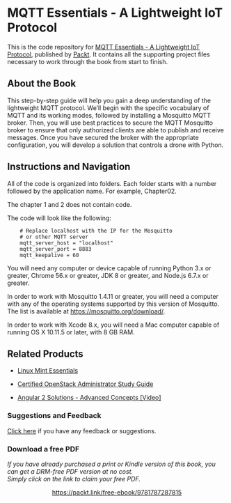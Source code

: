 # MQTT Essentials - A Lightweight IoT Protocol
This is the code repository for [MQTT Essentials - A Lightweight IoT Protocol](https://www.packtpub.com/application-development/mqtt-essentials?utm_source=github&utm_medium=repository&utm_campaign=9781787287815), published by [Packt](https://www.packtpub.com/?utm_source=github). It contains all the supporting project files necessary to work through the book from start to finish.
## About the Book
This step-by-step guide will help you gain a deep understanding of the lightweight MQTT protocol. We’ll begin with the specific vocabulary of MQTT and its working modes, followed by installing a Mosquitto MQTT broker. Then, you will use best practices to secure the MQTT Mosquitto broker to ensure that only authorized clients are able to publish and receive messages. Once you have secured the broker with the appropriate configuration, you will develop a solution that controls a drone with Python.
## Instructions and Navigation
All of the code is organized into folders. Each folder starts with a number followed by the application name. For example, Chapter02.

The chapter 1 and 2 does not contain code.

The code will look like the following:
```
    # Replace localhost with the IP for the Mosquitto 
    # or other MQTT server 
    mqtt_server_host = "localhost" 
    mqtt_server_port = 8883 
    mqtt_keepalive = 60
```

You will need any computer or device capable of running Python 3.x or greater, Chrome 56.x or greater, JDK 8 or greater, and Node.js 6.7.x or greater.

In order to work with Mosquitto 1.4.11 or greater, you will need a computer with any of the operating systems supported by this version of Mosquitto. The list is available at https://mosquitto.org/download/.

In order to work with Xcode 8.x, you will need a Mac computer capable of running OS X 10.11.5 or later, with 8 GB RAM.

## Related Products
* [Linux Mint Essentials](https://www.packtpub.com/networking-and-servers/linux-mint-essentials?utm_source=github&utm_medium=repository&utm_campaign=9781782168157)

* [Certified OpenStack Administrator Study Guide](https://www.packtpub.com/virtualization-and-cloud/certified-openstack-administrator-study-guide?utm_source=github&utm_medium=repository&utm_campaign=9781787288416)

* [Angular 2 Solutions - Advanced Concepts [Video]](https://www.packtpub.com/web-development/angular-2-solutions-advanced-concepts-video?utm_source=github&utm_medium=repository&utm_campaign=9781787124127)

### Suggestions and Feedback
[Click here](https://docs.google.com/forms/d/e/1FAIpQLSe5qwunkGf6PUvzPirPDtuy1Du5Rlzew23UBp2S-P3wB-GcwQ/viewform) if you have any feedback or suggestions.
### Download a free PDF

 <i>If you have already purchased a print or Kindle version of this book, you can get a DRM-free PDF version at no cost.<br>Simply click on the link to claim your free PDF.</i>
<p align="center"> <a href="https://packt.link/free-ebook/9781787287815">https://packt.link/free-ebook/9781787287815 </a> </p>